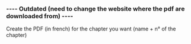 ### ---- Outdated (need to change the website where the pdf are downloaded from) ----

Create the PDF (in french) for the chapter you want (name + n° of the chapter)
